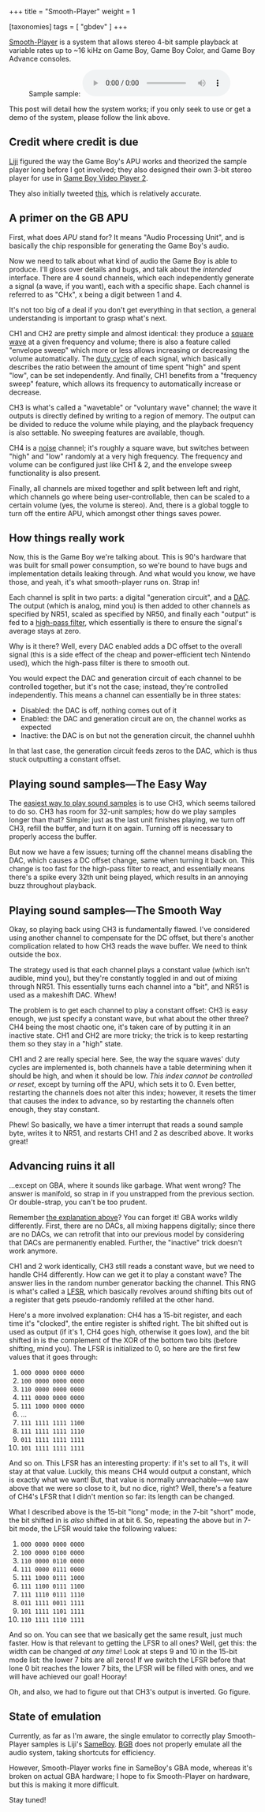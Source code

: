 +++
title = "Smooth-Player"
weight = 1

[taxonomies]
tags = [ "gbdev" ]
+++

[Smooth-Player](//github.com/ISSOtm/smooth-player) is a system that allows stereo 4-bit sample playback at variable rates up to \~16 kiHz on Game Boy, Game Boy Color, and Game Boy Advance consoles.

<!-- more -->

<figure>
    Sample sample:
    <audio controls preload="metadata">
        <source src="/gb_sample.ogg" type="audio/ogg">
        <a href="/gb_sample.ogg">click here</a>
    </audio>
</figure>

This post will detail how the system works; if you only seek to use or get a demo of the system, please follow the link above.

## Credit where credit is due

[Liji](//twitter.com/LIJI32) figured the way the Game Boy's APU works and theorized the sample player long before I got involved; they also designed their own 3-bit stereo player for use in [Game Boy Video Player 2](//github.com/LIJI32/GBVideoPlayer2).

They also initially tweeted [this](//twitter.com/liji32/status/964555034011815936), which is relatively accurate.

## A primer on the GB APU

First, what does <dfn><abbr>APU</abbr></dfn> stand for? It means "Audio Processing Unit", and is basically the chip responsible for generating the Game Boy's audio.

Now we need to talk about what kind of audio the Game Boy is able to produce. I'll gloss over details and bugs, and talk about the *intended* interface. There are 4 sound channels, which each independently generate a signal (a wave, if you want), each with a specific shape. Each channel is referred to as "CHx", x being a digit between 1 and 4.

It's not too big of a deal if you don't get everything in that section, a general understanding is important to grasp what's next.

CH1 and CH2 are pretty simple and almost identical: they produce a [square wave](//en.wikipedia.org/wiki/Square_wave) at a given frequency and volume; there is also a feature called "envelope sweep" which more or less allows increasing or decreasing the volume automatically. The [duty cycle](//en.wikipedia.org/wiki/Duty_cycle) of each signal, which basically describes the ratio between the amount of time spent "high" and spent "low", can be set independently. And finally, CH1 benefits from a "frequency sweep" feature, which allows its frequency to automatically increase or decrease.

CH3 is what's called a "wavetable" or "voluntary wave" channel; the wave it outputs is directly defined by writing to a region of memory. The output can be divided to reduce the volume while playing, and the playback frequency is also settable. No sweeping features are available, though.

CH4 is a [noise](//en.wikipedia.org/wiki/White_noise) channel; it's roughly a square wave, but switches between "high" and "low" randomly at a very high frequency. The frequency and volume can be configured just like CH1 & 2, and the envelope sweep functionality is also present.

Finally, all channels are mixed together and split between left and right, which channels go where being user-controllable, then can be scaled to a certain volume (yes, the volume is stereo). And, there is a global toggle to turn off the entire APU, which amongst other things saves power.

## How things really work

Now, this is the Game Boy we're talking about. This is 90's hardware that was built for small power consumption, so we're bound to have bugs and implementation details leaking through. And what would you know, we have those, and yeah, it's what smooth-player runs on. Strap in!

Each channel is split in two parts: a digital "generation circuit", and a [DAC](//en.wikipedia.org/wiki/Digital-to-analog_converter). The output (which is analog, mind you) is then added to other channels as specified by NR51, scaled as specified by NR50, and finally each "output" is fed to a [high-pass filter](//en.wikipedia.org/wiki/High-pass_filter), which essentially is there to ensure the signal's average stays at zero.

Why is it there? Well, every DAC enabled adds a DC offset to the overall signal (this is a side effect of the cheap and power-efficient tech Nintendo used), which the high-pass filter is there to smooth out.

You would expect the DAC and generation circuit of each channel to be controlled together, but it's not the case; instead, they're controlled independently. This means a channel can essentially be in three states:

- Disabled: the DAC is off, nothing comes out of it
- Enabled: the DAC and generation circuit are on, the channel works as expected
- Inactive: the DAC is on but not the generation circuit, the channel uuhhh

In that last case, the generation circuit feeds zeros to the DAC, which is thus stuck outputting a constant offset.

## Playing sound samples&mdash;The Easy Way

The [easiest way to play sound samples](//github.com/DevEd2/SamplePlayer) is to use CH3, which seems tailored to do so. CH3 has room for 32-unit samples; how do we play samples longer than that? Simple: just as the last unit finishes playing, we turn off CH3, refill the buffer, and turn it on again. Turning off is necessary to properly access the buffer.

But now we have a few issues; turning off the channel means disabling the DAC, which causes a DC offset change, same when turning it back on. This change is too fast for the high-pass filter to react, and essentially means there's a spike every 32th unit being played, which results in an annoying buzz throughout playback.

## Playing sound samples&mdash;The Smooth Way

Okay, so playing back using CH3 is fundamentally flawed. I've considered using another channel to compensate for the DC offset, but there's another complication related to how CH3 reads the wave buffer. We need to think outside the box.

The strategy used is that each channel plays a constant value (which isn't audible, mind you), but they're constantly toggled in and out of mixing through NR51. This essentially turns each channel into a "bit", and NR51 is used as a makeshift DAC. Whew!

The problem is to get each channel to play a constant offset: CH3 is easy enough, we just specify a constant wave, but what about the other three? CH4 being the most chaotic one, it's taken care of by putting it in an inactive state. CH1 and CH2 are more tricky; the trick is to keep restarting them so they stay in a "high" state.

CH1 and 2 are really special here. See, the way the square waves' duty cycles are implemented is, both channels have a table determining when it should be high, and when it should be low. *This index cannot be controlled or reset*, except by turning off the APU, which sets it to 0. Even better, restarting the channels does not alter this index; however, it resets the timer that causes the index to advance, so by restarting the channels often enough, they stay constant.

Phew! So basically, we have a timer interrupt that reads a sound sample byte, writes it to NR51, and restarts CH1 and 2 as described above. It works great!

## Advancing ruins it all

...except on GBA, where it sounds like garbage. What went wrong? The answer is manifold, so strap in if you unstrapped from the previous section. Or double-strap, you can't be too prudent.

Remember [the explanation above](#how-things-really-work)? You can forget it! GBA works wildly differently. First, there are no DACs, all mixing happens digitally; since there are no DACs, we can retrofit that into our previous model by considering that DACs are permanently enabled. Further, the "inactive" trick doesn't work anymore.

CH1 and 2 work identically, CH3 still reads a constant wave, but we need to handle CH4 differently. How can we get it to play a constant wave? The answer lies in the random number generator backing the channel. This RNG is what's called a [LFSR](//en.wikipedia.org/wiki/Linear-feedback_shift_register), which basically revolves around shifting bits out of a register that gets pseudo-randomly refilled at the other hand.

Here's a more involved explanation: CH4 has a 15-bit register, and each time it's "clocked", the entire register is shifted right. The bit shifted out is used as output (if it's 1, CH4 goes high, otherwise it goes low), and the bit shifted in is the complement of the XOR of the bottom two bits (before shifting, mind you). The LFSR is initialized to 0, so here are the first few values that it goes through:

1.  `000 0000 0000 0000`
2.  `100 0000 0000 0000`
3.  `110 0000 0000 0000`
4.  `111 0000 0000 0000`
5.  `111 1000 0000 0000`
6.  ...
7.  `111 1111 1111 1100`
8.  `111 1111 1111 1110`
9.  `011 1111 1111 1111`
10. `101 1111 1111 1111`

And so on. This LFSR has an interesting property: if it's set to all 1's, it will stay at that value. Luckily, this means CH4 would output a constant, which is exactly what we want! But, that value is normally unreachable&mdash;we saw above that we were so close to it, but no dice, right? Well, there's a feature of CH4's LFSR that I didn't mention so far: its length can be changed.

What I described above is the 15-bit "long" mode; in the 7-bit "short" mode, the bit shifted in is *also* shifted in at bit 6. So, repeating the above but in 7-bit mode, the LFSR would take the following values:

1.  `000 0000 0000 0000`
2.  `100 0000 0100 0000`
3.  `110 0000 0110 0000`
4.  `111 0000 0111 0000`
5.  `111 1000 0111 1000`
6.  `111 1100 0111 1100`
7.  `111 1110 0111 1110`
8.  `011 1111 0011 1111`
9.  `101 1111 1101 1111`
10. `110 1111 1110 1111`

And so on. You can see that we basically get the same result, just much faster. How is that relevant to getting the LFSR to all ones? Well, get this: the width can be changed *at any time*! Look at steps 9 and 10 in the 15-bit mode list: the lower 7 bits are all zeros! If we switch the LFSR before that lone 0 bit reaches the lower 7 bits, the LFSR will be filled with ones, and we will have achieved our goal! Hooray!

Oh, and also, we had to figure out that CH3's output is inverted. Go figure.

## State of emulation

Currently, as far as I'm aware, the single emulator to correctly play Smooth-Player samples is Liji's [SameBoy](//github.com/LIJI32/SameBoy). [BGB](http://bgb.bircd.org) does not properly emulate all the audio system, taking shortcuts for efficiency.

However, Smooth-Player works fine in SameBoy's GBA mode, whereas it's broken on actual GBA hardware; I hope to fix Smooth-Player on hardware, but this is making it more difficult.

Stay tuned!
